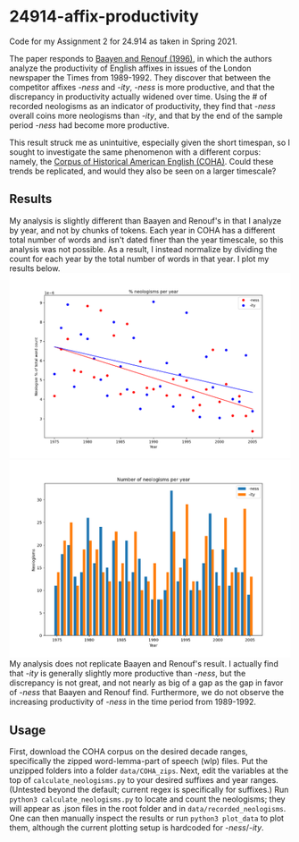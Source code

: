 # 24914-affix-productivity

Code for my Assignment 2 for 24.914 as taken in Spring 2021.

The paper responds to [Baayen and Renouf (1996)](https://www.jstor.org/stable/416794), in which the authors analyze the productivity of English affixes in issues of the London newspaper the Times from 1989-1992. They discover that between the competitor affixes *-ness* and *-ity*, *-ness* is more productive, and that the discrepancy in productivity actually widened over time. Using the # of recorded neologisms as an indicator of productivity, they find that *-ness* overall coins more neologisms than *-ity*, and that by the end of the sample period *-ness* had become more productive.

This result struck me as unintuitive, especially given the short timespan, so I sought to investigate the same phenomenon with a different corpus: namely, the [Corpus of Historical American English (COHA)](https://doi.org/10.7910/DVN/8SRSYK). Could these trends be replicated, and would they also be seen on a larger timescale?


## Results
My analysis is slightly different than Baayen and Renouf's in that I analyze by year, and not by chunks of tokens. Each year in COHA has a different total number of words and isn't dated finer than the year timescale, so this analysis was not possible. As a result, I instead normalize by dividing the count for each year by the total number of words in that year. I plot my results below.
![Plot of % neologisms over time](Figure_1.png)
![Plot of # of neologisms over time](Figure_2.png)
My analysis does not replicate Baayen and Renouf's result. I actually find that *-ity* is generally slightly more productive than *-ness*, but the discrepancy is not great, and not nearly as big of a gap as the gap in favor of *-ness* that Baayen and Renouf find. Furthermore, we do not observe the increasing productivity of *-ness* in the time period from 1989-1992.


## Usage
First, download the COHA corpus on the desired decade ranges, specifically the zipped word-lemma-part of speech (wlp) files. Put the unzipped folders into a folder `data/COHA_zips`.
Next, edit the variables at the top of `calculate_neologisms.py` to your desired suffixes and year ranges. (Untested beyond the default; current regex is specifically for suffixes.)
Run `python3 calculate_neologisms.py` to locate and count the neologisms; they will appear as .json files in the root folder and in `data/recorded_neologisms`. One can then manually inspect the results or run `python3 plot_data` to plot them, although the current plotting setup is hardcoded for *-ness*/*-ity*.
